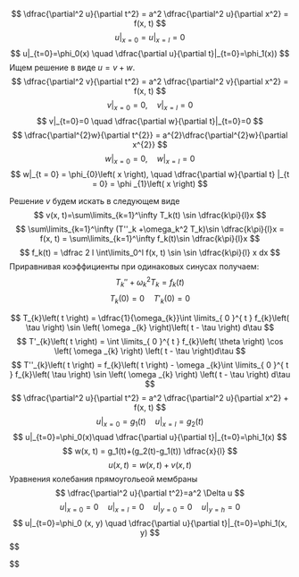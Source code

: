$$
\dfrac{\partial^2 u}{\partial t^2} = a^2 \dfrac{\partial^2 u}{\partial x^2} = f(x, t)
$$
$$
u|_{x=0}=u|_{x=l} = 0
$$
$$
u|_{t=0}=\phi_0(x) \quad \dfrac{\partial u}{\partial t}|_{t=0}=\phi_1(x))
$$
Ищем решение в виде $u=v+w$.
$$
\dfrac{\partial^2 v}{\partial t^2} = a^2 \dfrac{\partial^2 v}{\partial x^2} = f(x, t)
$$
$$
v|_{x=0}=0,\quad   v|_{x=l} = 0
$$
$$
v|_{t=0}=0 \quad \dfrac{\partial w}{\partial t}|_{t=0}=0
$$
$$
\dfrac{\partial^{2}w}{\partial t^{2}} = a^{2}\dfrac{\partial^{2}w}{\partial x^{2}}
$$
$$
w |_{x = 0} = 0, \quad w|_{x = l} = 0
$$
$$
w|_{t = 0} = \phi_{0}\left( x \right), \quad \dfrac{\partial w}{\partial t} |_{t = 0} =  \phi _{1}\left( x \right)  
$$

Решение $v$ будем искать в следующем виде
$$
v(x, t)=\sum\limits_{k=1}^\infty T_k(t) \sin \dfrac{k\pi}{l}x
$$
$$
\sum\limits_{k=1}^\infty (T''_k +\omega_k^2 T_k)\sin \dfrac{k\pi}{l}x = f(x, t) = \sum\limits_{k=1}^\infty f_k(t)\sin \dfrac{k\pi}{l}x
$$
$$
f_k(t) = \dfrac 2 l \int\limits_0^l f(x, t) \sin \sin \dfrac{k\pi}{l} x dx
$$
Приравнивая коэффициенты при одинаковых синусах получаем:
$$
T_k '' + \omega^2_k T_k=f_k(t)
$$
$$
T_k(0)=0\quad T'_k(0)=0
$$

$$
T_{k}\left( t \right)  = \dfrac{1}{\omega_{k}}\int \limits_{ 0 }^{ t } f_{k}\left( \tau \right) \sin \left( \omega _{k} \right)\left( t - \tau \right) d\tau
$$
$$
T'_{k}\left( t \right)  = \int \limits_{ 0 }^{ t } f_{k}\left( \theta \right) \cos \left( \omega _{k} \right) \left( t - \tau \right)d\tau 
$$
$$
T''_{k}\left( t \right)  = f_{k}\left( t \right) - \omega _{k}\int \limits_{ 0 }^{ t } f_{k}\left( \tau \right)  \sin \left( \omega _{k} \right) \left( t - \tau \right) d\tau
$$
$$
\dfrac{\partial^2 u}{\partial t^2} = a^2 \dfrac{\partial^2 u}{\partial x^2} + f(x, t)
$$
$$
u|_{x=0}=g_1(t) \quad u|_{x=l} = g_2(t)
$$
$$
u|_{t=0}=\phi_0(x)\quad \dfrac{\partial u}{\partial t}|_{t=0}=\phi_1(x)
$$
$$
w(x, t) = g_1(t)+(g_2(t)-g_1(t)) \dfrac{x}{l}
$$
$$
u(x, t)=w(x, t)+v(x, t)
$$
Уравнения колебания прямоугольеой мембраны
$$
\dfrac{\partial^2 u}{\partial t^2}=a^2 \Delta u
$$
$$
u|_{x=0}=0 \quad u|_{x=l}=0\quad u|_{y=0}=0 \quad u|_{y=h}=0
$$
$$
u|_{t=0}=\phi_0 (x, y) \quad \dfrac{\partial u}{\partial t}|_{t=0}=\phi_1(x, y)
$$
$$

$$
